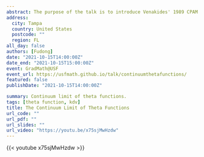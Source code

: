 ```yaml
---
abstract: The purpose of the talk is to introduce Venakides' 1989 CPAM XLII paper on the continuum limit of theta functions. The problem is closely related to the semiclassical limit (or small dispersion, or nonlinear WKB analysis) for the famous nonlinear PDE, Korteweg-de Vries equation. Theta function can be considered as high dimensional Fourier series. The continuum limit of theta function we will discuss is the limit when the size of the period matrix of the theta function goes infinite in a certain way (or one can say the genus of the corresponding Riemann surface goes infinite). And we will associate the leading behavior with a minimizing problem (variational problem).
address:
  city: Tampa
  country: United States
  postcode: ""
  region: FL
all_day: false
authors: [Fudong]
date: "2021-10-15T14:00:00Z"
date_end: "2021-10-15T15:00:00Z"
event: GradMath@USF
event_url: https://usfmath.github.io/talk/continuumthetafunctions/
featured: false
publishDate: "2021-10-15T14:00:00Z"

summary: Continuum limit of theta functions.
tags: [theta function, kdv]
title: The Continuum Limit of Theta Functions
url_code: ""
url_pdf: ""
url_slides: ""
url_video: "https://youtu.be/x75sjMwHzdw"
---
```


{{< youtube x75sjMwHzdw >}}


